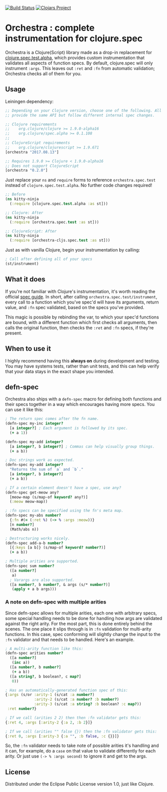 [![Build Status](https://travis-ci.org/jeaye/orchestra.svg?branch=master)](https://travis-ci.org/jeaye/orchestra) [![Clojars Project](https://img.shields.io/clojars/v/orchestra.svg)](https://clojars.org/orchestra)
# Orchestra : complete instrumentation for clojure.spec
Orchestra is a Clojure(Script) library made as a drop-in replacement for
[clojure.spec.test.alpha](https://clojure.org/guides/spec), which provides custom
instrumentation that validates all aspects of function specs. By default,
clojure.spec will only instrument `:args`.  This leaves out `:ret` and `:fn`
from automatic validation; Orchestra checks all of them for you.

## Usage
Leiningen dependency:

```clojure
;; Depending on your Clojure version, choose one of the following. All of them
;; provide the same API but follow different internal spec changes.

;; Clojure requirements
;;    org.clojure/clojure >= 1.9.0-alpha16
;;    org.clojure/spec.alpha >= 0.1.108
;;
;; ClojureScript requirements
;;    org.clojure/clojurescript >= 1.9.671
[orchestra "2017.08.13"]

;; Requires 1.9.0 >= Clojure < 1.9.0-alpha16
;; Does not support ClojureScript
[orchestra "0.2.0"]
```

Just replace your `ns` and `require` forms to reference `orchestra.spec.test`
instead of `clojure.spec.test.alpha`. No further code changes required!

```clojure
;; Before
(ns kitty-ninja
  (:require [clojure.spec.test.alpha :as st]))

;; Clojure: After
(ns kitty-ninja
  (:require [orchestra.spec.test :as st]))

;; ClojureScript: After
(ns kitty-ninja
  (:require [orchestra-cljs.spec.test :as st]))
```

Just as with vanilla Clojure, begin your instrumentation by calling:

```clojure
; Call after defining all of your specs
(st/instrument)
```

## What it does
If you're not familiar with Clojure's instrumentation, it's worth reading the
official [spec
guide](https://clojure.org/guides/spec#_instrumentation_and_testing). In short,
after calling `orchestra.spec.test/instrument`, every call to a function which
you've spec'd will have its arguments, return value, and `:fn` spec validated,
based on the specs you've provided.

This magic is possible by rebinding the var, to which your spec'd functions are
bound, with a different function which first checks all arguments, then calls
the original function, then checks the `:ret` and `:fn` specs, if they're
present.

## When to use it
I highly recommend having this **always on** during development and testing. You
may have systems tests, rather than unit tests, and this can help verify that
your data stays in the exact shape you intended.

## defn-spec
Orchestra also ships with a `defn-spec` macro for defining both functions and
their specs together in a way which encourages having more specs. You can use it
like this:

```clojure
; The return spec comes after the fn name.
(defn-spec my-inc integer?
  [a integer?] ; Each argument is followed by its spec.
  (+ a 1))

(defn-spec my-add integer?
  [a integer?, b integer?] ; Commas can help visually group things.
  (+ a b))

; Doc strings work as expected.
(defn-spec my-add integer?
  "Returns the sum of `a` and `b`."
  [a integer?, b integer?]
  (+ a b))

; If a certain element doesn't have a spec, use any?
(defn-spec get-meow any?
  [meow-map (s/map-of keyword? any?)]
  (:meow meow-map))

; :fn specs can be specified using the fn's meta map.
(defn-spec my-abs number?
  {:fn #(= (:ret %) (-> % :args :meow))}
  [n number?]
  (Math/abs n))

; Destructuring works nicely.
(defn-spec add-a-b number?
  [{:keys [a b]} (s/map-of keyword? number?)]
  (+ a b))

; Multiple arities are supported.
(defn-spec sum number?
  ([a number?]
   a)
  ; Varargs are also supported.
  ([a number?, b number?, & args (s/* number?)]
   (apply + a b args)))
```

### A note on defn-spec with multiple arities
Since defn-spec allows for multiple arities, each one with arbitrary specs, some
special handling needs to be done for handling how args are validated against
the right arity. For the most part, this is done entirely behind the scenes. The
one place it slips through is in `:fn` validation for multi-arity functions. In
this case, spec conforming will slightly change the input to the `:fn`
validator and that needs to be handled. Here's an example.

```clojure
; A multi-arity function like this:
(defn-spec arities number?
  ([a number?]
   (inc a))
  ([a number?, b number?]
   (+ a b))
  ([a string?, b boolean?, c map?]
   0))

; Has an automatically-generated function spec of this:
{:args (s/or :arity-1 (s/cat :a number?)
             :arity-2 (s/cat :a number? :b number?)
             :arity-3 (s/cat :a string? :b boolean? :c map?))
 :ret number?}

; If we call (arities 2 2) then then :fn validator gets this:
{:ret 4, :args [:arity-2 {:a 2, :b 2}]}

; If we call (arities "" false {}) then the :fn validator gets this:
{:ret 0, :args [:arity-3 {:a "", :b false, :c {}}]}
```

So, the `:fn` validator needs to take note of possible arities it's handling and
it can, for example, do a `case` on that value to validate differently for each
arity. Or just use `(-> % :args second)` to ignore it and get to the args.

## License
Distributed under the Eclipse Public License version 1.0, just like Clojure.
